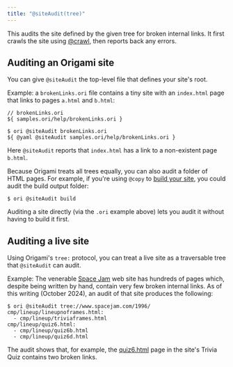 ```yaml
---
title: "@siteAudit(tree)"
---
```


This audits the site defined by the given tree for broken internal links. It first crawls the site using [@crawl](@crawl.html), then reports back any errors.

## Auditing an Origami site

You can give `@siteAudit` the top-level file that defines your site's root.

Example: a `brokenLinks.ori` file contains a tiny site with an `index.html` page that links to pages `a.html` and `b.html`:

```ori
// brokenLinks.ori
${ samples.ori/help/brokenLinks.ori }
```

```console
$ ori @siteAudit brokenLinks.ori
${ @yaml @siteAudit samples.ori/help/brokenLinks.ori }
```

Here `@siteAudit` reports that `index.html` has a link to a non-existent page `b.html`.

Because Origami treats all trees equally, you can also audit a folder of HTML pages. For example, if you're using `@copy` to [build your site](/builtins/@copy.html#copy-to-build), you could audit the build output folder:

```console
$ ori @siteAudit build
```

Auditing a site directly (via the `.ori` example above) lets you audit it without having to build it first.

## Auditing a live site

Using Origami's `tree:` protocol, you can treat a live site as a traversable tree that `@siteAudit` can audit.

Example: The venerable [Space Jam](https://www.spacejam.com/1996/) web site has hundreds of pages which, despite being written by hand, contain very few broken internal links. As of this writing (October 2024), an audit of that site produces the following:

```console
$ ori @siteAudit tree://www.spacejam.com/1996/
cmp/lineup/lineupnoframes.html:
  - cmp/lineup/triviaframes.html
cmp/lineup/quiz6.html:
  - cmp/lineup/quiz6b.html
  - cmp/lineup/quiz6d.html
```

The audit shows that, for example, the [quiz6.html](https://www.spacejam.com/1996/cmp/lineup/quiz6.html) page in the site's Trivia Quiz contains two broken links.
